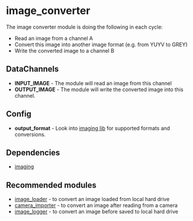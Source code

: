 # image_converter

The image converter module is doing the following in each cycle:
- Read an image from a channel A
- Convert this image into another image format (e.g. from YUYV to GREY)
- Write the converted image to a channel B

## DataChannels
- **INPUT_IMAGE** - The module will read an image from this channel
- **OUTPUT_IMAGE** - The module will write the converted image into this channel.

## Config
- **output_format** - Look into [imaging lib](https://github.com/syxolk/imaging) for supported formats and conversions.

## Dependencies
- [imaging](https://github.com/syxolk/imaging)

## Recommended modules
- [image_loader](https://github.com/syxolk/image_loader) - to convert an image loaded from local hard drive
- [camera_importer](https://github.com/Phibedy/camera) - to convert an image after reading from a camera
- [image_logger](https://github.com/syxolk/image_logger) - to convert an image before saved to local hard drive
